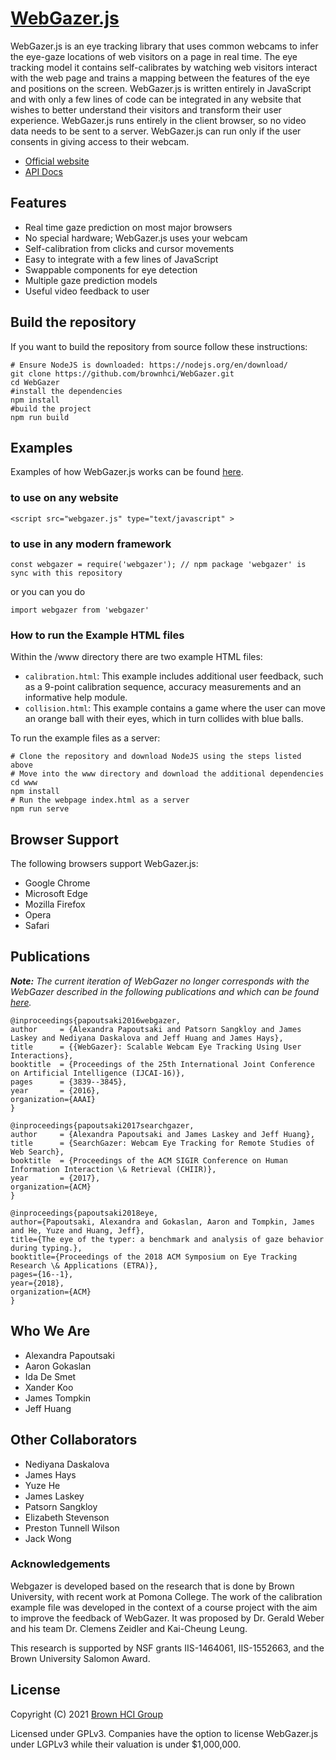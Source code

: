 # [WebGazer.js](https://webgazer.cs.brown.edu)

WebGazer.js is an eye tracking library that uses common webcams to infer the eye-gaze locations of web visitors on a page in real time. The eye tracking model it contains self-calibrates by watching web visitors interact with the web page and trains a mapping between the features of the eye and positions on the screen. WebGazer.js is written entirely in JavaScript and with only a few lines of code can be integrated in any website that wishes to better understand their visitors and transform their user experience. WebGazer.js runs entirely in the client browser, so no video data needs to be sent to a server. WebGazer.js can run only if the user consents in giving access to their webcam.

- [Official website](https://webgazer.cs.brown.edu)
- [API Docs](https://github.com/brownhci/WebGazer/wiki/Top-Level-API)

## Features

- Real time gaze prediction on most major browsers
- No special hardware; WebGazer.js uses your webcam
- Self-calibration from clicks and cursor movements
- Easy to integrate with a few lines of JavaScript
- Swappable components for eye detection
- Multiple gaze prediction models
- Useful video feedback to user

## Build the repository

If you want to build the repository from source follow these instructions:

    # Ensure NodeJS is downloaded: https://nodejs.org/en/download/
    git clone https://github.com/brownhci/WebGazer.git
    cd WebGazer
    #install the dependencies
    npm install
    #build the project
    npm run build

<!-- To use the webgazer script in the head of an HTML file add the `async` tag to ensure the clmtrackr does not collapse to a slower version -->

## Examples

Examples of how WebGazer.js works can be found [here](https://webgazer.cs.brown.edu/#examples).

### to use on any website

```
<script src="webgazer.js" type="text/javascript" >
```

### to use in any modern framework

```
const webgazer = require('webgazer'); // npm package 'webgazer' is sync with this repository
```

or you can you do

```
import webgazer from 'webgazer'
```

### How to run the Example HTML files

Within the /www directory there are two example HTML files:

- `calibration.html`: This example includes additional user feedback, such as a 9-point calibration sequence, accuracy measurements and an informative help module.
- `collision.html`: This example contains a game where the user can move an orange ball with their eyes, which in turn collides with blue balls.

To run the example files as a server:

    # Clone the repository and download NodeJS using the steps listed above
    # Move into the www directory and download the additional dependencies
    cd www
    npm install
    # Run the webpage index.html as a server
    npm run serve

## Browser Support

The following browsers support WebGazer.js:

- Google Chrome
- Microsoft Edge
- Mozilla Firefox
- Opera
- Safari

## Publications

_**Note:** The current iteration of WebGazer no longer corresponds with the WebGazer described in the following publications and which can be found [here](https://github.com/brownhci/WebGazer/tree/2a4a70cb49b2d568a09362e1b52fd3bd025cd38d)._

    @inproceedings{papoutsaki2016webgazer,
    author     = {Alexandra Papoutsaki and Patsorn Sangkloy and James Laskey and Nediyana Daskalova and Jeff Huang and James Hays},
    title      = {{WebGazer}: Scalable Webcam Eye Tracking Using User Interactions},
    booktitle  = {Proceedings of the 25th International Joint Conference on Artificial Intelligence (IJCAI-16)},
    pages      = {3839--3845},
    year       = {2016},
    organization={AAAI}
    }

    @inproceedings{papoutsaki2017searchgazer,
    author     = {Alexandra Papoutsaki and James Laskey and Jeff Huang},
    title      = {SearchGazer: Webcam Eye Tracking for Remote Studies of Web Search},
    booktitle  = {Proceedings of the ACM SIGIR Conference on Human Information Interaction \& Retrieval (CHIIR)},
    year       = {2017},
    organization={ACM}
    }

    @inproceedings{papoutsaki2018eye,
    author={Papoutsaki, Alexandra and Gokaslan, Aaron and Tompkin, James and He, Yuze and Huang, Jeff},
    title={The eye of the typer: a benchmark and analysis of gaze behavior during typing.},
    booktitle={Proceedings of the 2018 ACM Symposium on Eye Tracking Research \& Applications (ETRA)},
    pages={16--1},
    year={2018},
    organization={ACM}
    }

## Who We Are

- Alexandra Papoutsaki
- Aaron Gokaslan
- Ida De Smet
- Xander Koo
- James Tompkin
- Jeff Huang

## Other Collaborators

- Nediyana Daskalova
- James Hays
- Yuze He
- James Laskey
- Patsorn Sangkloy
- Elizabeth Stevenson
- Preston Tunnell Wilson
- Jack Wong

### Acknowledgements

Webgazer is developed based on the research that is done by Brown University, with recent work at Pomona College. The work of the calibration example file was developed in the context of a course project with the aim to improve the feedback of WebGazer. It was proposed by Dr. Gerald Weber and his team Dr. Clemens Zeidler and Kai-Cheung Leung.

This research is supported by NSF grants IIS-1464061, IIS-1552663, and the Brown University Salomon Award.

## License

Copyright (C) 2021 [Brown HCI Group](http://hci.cs.brown.edu)

Licensed under GPLv3. Companies have the option to license WebGazer.js under LGPLv3 while their valuation is under $1,000,000.
